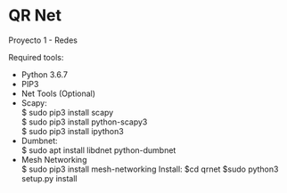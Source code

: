 # QR Net
Proyecto 1 - Redes  

Required tools:  
  - Python 3.6.7  
  - PIP3   
  - Net Tools (Optional)  
  - Scapy:   
  	$ sudo pip3 install scapy  
	$ sudo pip3 install python-scapy3  
	$ sudo pip3 install ipython3  
  - Dumbnet:  
    	$ sudo apt install libdnet python-dumbnet  
  - Mesh Networking  
    	$ sudo pip3 install mesh-networking 
Install:
	$cd qrnet
	$sudo python3 setup.py install
